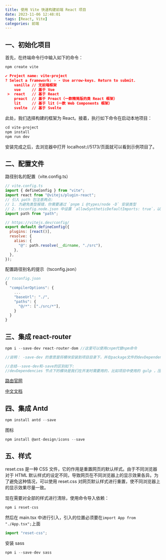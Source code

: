 ```yaml
---
title: 使用 Vite 快速构建前端 React 项目
date: 2023-11-06 12:48:01
tags: [React, Vite]
categories: 前端
---
```


## 一、初始化项目

首先，在终端命令行中输入如下的命令：

```javascript
npm create vite
```

```json
✔ Project name: vite-project
? Select a framework: › - Use arrow-keys. Return to submit.
    vanilla // 无前端框架
    vue     // 基于 Vue
 >  react   // 基于 React
    preact  // 基于 Preact（一款精简版的类 React 框架）
    lit     // 基于 lit（一款 Web Components 框架）
    svelte  // 基于 Svelte
```

此处，我们选择构建的框架为 React。接着，执行如下命令在启动本地项目：

```javascript
cd vite-project
npm install
npm run dev
```

安装完成之后，去浏览器中打开 localhost://5173/页面就可以看到示例项目了。

## 二、配置文件

路径别名的配置（vite.config.ts）

```javascript
// vite.config.ts
import { defineConfig } from "vite";
import react from "@vitejs/plugin-react";
// 引入 path 包注意两点:
// 1. 为避免类型报错，你需要通过 `pnpm i @types/node -D` 安装类型
// 2. tsconfig.node.json 中设置 `allowSyntheticDefaultImports: true`，以允许下面的 default 导入方式
import path from "path";

// https://vitejs.dev/config/
export default defineConfig({
  plugins: [react()],
  resolve: {
    alias: {
      "@": path.resolve(__dirname, "./src"),
    },
  },
});
```

配置路径别名的提示（tsconfig.json）

```javascript
// tsconfig.json
{
  "compilerOptions": {
    ...
    "baseUrl": "./",
    "paths": {
      "@/*": ["./src/*"],
    }
  }
}
```

## 三、集成 react-router

```javascript
npm i --save-dev react-router-dom //这里可以使用cnpm代替npm命令

//说明： -save-dev 的意思是将模块安装到项目目录下，并在package文件的devDependencies节点写入依赖。

//总结--save-dev和-save的区别如下:
//devDependencies 节点下的模块是我们在开发时需要用的，比如项目中使用的 gulp ，压缩css、js的模块。这些模块在我们的项目部署后是不需要的，所以我们可以使用 -save-dev 的形式安装。像 express 这些模块是项目运行必备的，应该安装在 dependencies 节点下，所以我们应该使用 -save 的形式安装。
```

[路由官网](https://reactrouter.com/en/main/start/overview)

[中文文档](http://www.reactrouter.cn/docs/api#routes-%E5%92%8C-route)

## 四、集成 Antd

```javascript
npm install antd --save
```

图标

```javascript
npm install @ant-design/icons --save
```

## 五、样式

reset.css 是一种 CSS 文件，它的作用是重置网页的默认样式。由于不同浏览器对于 HTML 默认样式的设定不同，导致网页在不同浏览器上的显示效果各异。为了避免这种情况，可以使用 reset.css 对网页默认样式进行重置，使不同浏览器上的显示效果尽量一致。

现在需要对全部的样式进行清除，使用命令导入依赖：

```javascript
npm i reset-css
```

然后在 main.tsx 中进行引入，引入的位置必须要在`import App from "./App.tsx";`上面

```javascript
import "reset-css";
```

安装 sass

```javascript
npm i --save-dev sass
```
